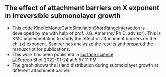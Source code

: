 ## The effect of attachment barriers on X exponent in irreversible submonolayer growth
+ This code [KineticMonteCarloSimulationShortRangeInteraction](ShortRangeInteractionKMC.c) is developed by me with help of prof. J.G. Amar (my Ph.D. advisor). This is KMC implementation to study the effect of attachment barriers on the chi (x) exponent. Sameer has analysize the results and prepared the manuscript for publications. 
+ This work has been published in [surface science](https://www.sciencedirect.com/science/article/pii/S0039602821001424).
![Screen Shot 2022-01-24 at 5 57 11 PM](https://user-images.githubusercontent.com/42945839/150878841-951d9b16-8797-4a57-9599-2fbd150ba095.png)
+ The graph shows the island distribution during submololayer growth at different attachment barrier. 
